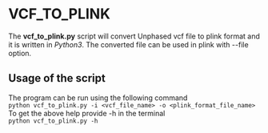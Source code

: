 # VCF_TO_PLINK
The __vcf_to_plink.py__ script will convert Unphased vcf file to plink format and it is written in _Python3_. The converted file can be used in plink with --file option.
## Usage of the script
The program can be run using the following command\
```python vcf_to_plink.py -i <vcf_file_name> -o <plink_format_file_name>```
To get the above help provide -h in the terminal\
```python vcf_to_plink.py -h```
